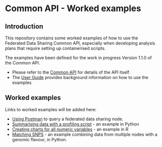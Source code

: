 # Common API - Worked examples

## Introduction

This repository contains some worked examples of how to use the Federated Data Sharing Common API, especially when developing analysis plans that require setting up containerised scripts.

The examples have been defined for the work in progress Version 1.1.0 of the Common API. 

- Please refer to the [Common API](https://github.com/federated-data-sharing/common-api) for details of the API itself.
- The [User Guide](https://github.com/federated-data-sharing/common-api/blob/master/doc/User_Guide.md) provides background information on how to use the examples

## Worked examples

Links to worked examples will be added here:

- [Using Postman](./src/using-postman/Using_Postman.md) to query a federated data sharing node.
- [Summarising data with a profiling script](./src/data-profiler/README.md) - an example in Python
- [Creating charts for all numeric variables](./src/data-charts/README.md) - an example in R
- [Matching SNPS](./src/snp-match) - an example combining data from multiple nodes with a genomic flavour, in Python.